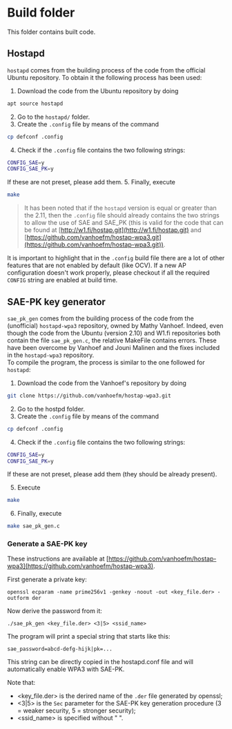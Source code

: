 # Build folder
This folder contains built code.

## Hostapd
`hostapd` comes from the building process of the code from the official Ubuntu repository.
To obtain it the following process has been used:
1. Download the code from the Ubuntu repository by doing
```bash
apt source hostapd
```
2. Go to the `hostapd/` folder.
3. Create the `.config` file by means of the command
```bash
cp defconf .config
```
4. Check if the `.config` file contains the two following strings:
```bash
CONFIG_SAE=y
CONFIG_SAE_PK=y
```
If these are not preset, please add them.
5. Finally, execute
```bash
make
```
> It has been noted that if the `hostapd` version is equal or greater than the 2.11,
> then the `.config` file should already contains the two strings to allow the use of SAE and SAE_PK
> (this is valid for the code that can be found at [http://w1.fi/hostap.git](http://w1.fi/hostap.git)
> and [https://github.com/vanhoefm/hostap-wpa3.git](https://github.com/vanhoefm/hostap-wpa3.git)).

It is important to highlight that in the `.config` build file there are a lot of other features that are not enabled by default (like OCV). If a new AP configuration doesn't work properly, please checkout if all the required `CONFIG` string are enabled at build time.

## SAE-PK key generator
`sae_pk_gen` comes from the building process of the code from the (unofficial) `hostapd-wpa3` repository,
owned by Mathy Vanhoef. Indeed, even though the code from the Ubuntu (version 2.10) and W1.fi repositories
both contain the file `sae_pk_gen.c`, the relative MakeFile contains errors. These have been overcome by
Vanhoef and Jouni Malinen and the fixes included in the `hostapd-wpa3` repository.<br>
To compile the program, the process is similar to the one followed for `hostapd`:
1. Download the code from the Vanhoef's repository by doing
```bash
git clone https://github.com/vanhoefm/hostap-wpa3.git
```
2. Go to the hostpd folder.
3. Create the `.config` file by means of the command
```bash
cp defconf .config
```
4. Check if the `.config` file contains the two following strings:
```bash
CONFIG_SAE=y
CONFIG_SAE_PK=y
```
If these are not preset, please add them (they should be already present).

5. Execute
```bash
make
```
6. Finally, execute
```bash
make sae_pk_gen.c
```

### Generate a SAE-PK key
These instructions are available at [https://github.com/vanhoefm/hostap-wpa3](https://github.com/vanhoefm/hostap-wpa3).

First generate a private key:
```
openssl ecparam -name prime256v1 -genkey -noout -out <key_file.der> -outform der
```
Now derive the password from it:
```
./sae_pk_gen <key_file.der> <3|5> <ssid_name>
```
The program will print a special string that starts like this:
```
sae_password=abcd-defg-hijk|pk=...
```
This string can be directly copied in the hostapd.conf file and will automatically enable WPA3 with SAE-PK.

Note that:
- <key_file.der> is the derired name of the `.der` file generated by openssl;
- <3|5> is the `Sec` parameter for the SAE-PK key generation procedure (3 = weaker security, 5 = stronger security);
- <ssid_name> is specified without " ".

